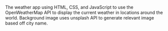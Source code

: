 The weather app using HTML, CSS, and JavaScript to use the OpenWeatherMap API to display the current weather in locations around the world.
Background image uses unsplash API to generate relevant image based off city name.
